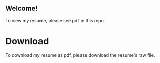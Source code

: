 ## Welcome!

To view my resume, please see pdf in this repo.

# Download

To download my resume as pdf, please download the resume's raw file.
